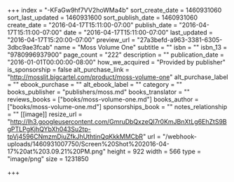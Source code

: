 +++
index = "-KFaGw9hf7VV2hoWMa4b"
sort_create_date = 1460931060
sort_last_updated = 1460931600
sort_publish_date = 1460931060
create_date = "2016-04-17T15:11:00-07:00"
publish_date = "2016-04-17T15:11:00-07:00"
date = "2016-04-17T15:11:00-07:00"
last_updated = "2016-04-17T15:20:00-07:00"
preview_url = "27a3befd-a963-3381-6305-3dbc9ae3fcab"
name = "Moss Volume One"
subtitle = ""
isbn = ""
isbn_13 = "9780996937900"
page_count = "222"
description = ""
publication_date = "2016-01-01T00:00:00-08:00"
how_we_acquired = "Provided by publisher"
is_sponsorship = false
alt_purchase_link = "http://mosslit.bigcartel.com/product/moss-volume-one"
alt_purchase_label = ""
ebook_purchase = ""
alt_ebook_label = ""
category = ""
books_publisher = "publishers/moss.md"
books_translator = ""
reviews_books = ["books/moss-volume-one.md"]
books_author = ["books/moss-volume-one.md"]
sponsorships_book = ""
notes_relationship = ""
[[image]]
resize_url = "http://lh3.googleusercontent.com/GmruDbQxzeQI7r0KmJBnXtLg6EhZtS9BgPTLPgKjhQYbXh043Su2tp-tpVj4596CNmzmDjuZfkJhUthtinQqKkkMMCbR"
url = "/webhook-uploads/1460931007750/Screen%20Shot%202016-04-17%20at%203.09.21%20PM.png"
height = 922
width = 566
type = "image/png"
size = 1231850

+++
